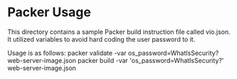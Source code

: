 # Packer Usage

This directory contains a sample Packer build instruction file called vio.json. It utilized variables to avoid hard coding the user password to it.

Usage is as follows:
packer validate -var os_password=WhatIsSecurity? web-server-image.json
packer build -var 'os_password=WhatIsSecurity?' web-server-image.json